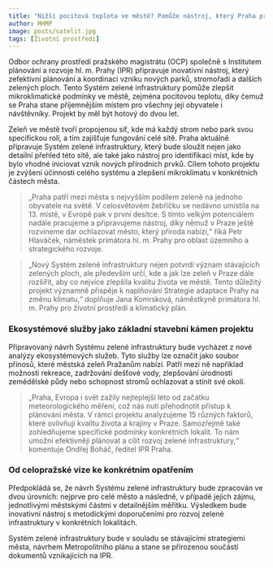 ```yaml
---
title: "Nižší pocitová teplota ve městě? Pomůže nástroj, který Praha právě chystá"
author: MHMP
image: posts/satelit.jpg
tags: [Životní prostředí]
---
```


Odbor ochrany prostředí pražského magistrátu (OCP) společně s Institutem plánování a rozvoje hl. m. Prahy (IPR) připravuje inovativní nástroj, který zefektivní plánování a koordinaci vzniku nových parků, stromořadí a dalších zelených ploch. Tento Systém zelené infrastruktury pomůže zlepšit mikroklimatické podmínky ve městě, zejména pocitovou teplotu, díky čemuž se Praha stane příjemnějším místem pro všechny její obyvatele i návštěvníky. Projekt by měl být hotový do dvou let.

Zeleň ve městě tvoří propojenou síť, kde má každý strom nebo park svou specifickou roli, a tím zajišťuje fungování celé sítě. Praha aktuálně připravuje Systém zelené infrastruktury, který bude sloužit nejen jako detailní přehled této sítě, ale také jako nástroj pro identifikaci míst, kde by bylo vhodné iniciovat vznik nových přírodních prvků. Cílem tohoto projektu je zvýšení účinnosti celého systému a zlepšení mikroklimatu v konkrétních částech města.

> „Praha patří mezi města s nejvyšším podílem zeleně na jednoho obyvatele na světě. V celosvětovém žebříčku se nedávno umístila na 13. místě, v Evropě pak v první desítce. S tímto velkým potenciálem nadále pracujeme a připravujeme nástroj, díky němuž v Praze ještě rozvineme dar ochlazovat město, který příroda nabízí,“ říká Petr Hlaváček, náměstek primátora hl. m. Prahy pro oblast územního a strategického rozvoje.

> „Nový Systém zelené infrastruktury nejen potvrdí význam stávajících zelených ploch, ale především určí, kde a jak lze zeleň v Praze dále rozšířit, aby co nejvíce zlepšila kvalitu života ve městě. Tento důležitý projekt významně přispěje k naplňování Strategie adaptace Prahy na změnu klimatu,“ doplňuje Jana Komrsková, náměstkyně primátora hl. m. Prahy pro životní prostředí a klimatický plán.

### Ekosystémové služby jako základní stavební kámen projektu

Připravovaný návrh Systému zelené infrastruktury bude vycházet z nové analýzy ekosystémových služeb. Tyto služby lze označit jako soubor přínosů, které městská zeleň Pražanům nabízí. Patří mezi ně například možnosti rekreace, zadržování dešťové vody, zlepšování úrodnosti zemědělské půdy nebo schopnost stromů ochlazovat a stínit své okolí.

> „Praha, Evropa i svět zažily nejteplejší léto od začátku meteorologického měření, což nás nutí přehodnotit přístup k plánování města. V rámci projektu analyzujeme 15 různých faktorů, které ovlivňují kvalitu života a krajiny v Praze. Samozřejmě také zohledňujeme specifické podmínky konkrétních lokalit. To nám umožní efektivněji plánovat a cílit rozvoj zelené infrastruktury,“ komentuje Ondřej Boháč, ředitel IPR Praha.

### Od celopražské vize ke konkrétním opatřením

Předpokládá se, že návrh Systému zelené infrastruktury bude zpracován ve dvou úrovních: nejprve pro celé město a následně, v případě jejich zájmu, jednotlivými městskými částmi v detailnějším měřítku. Výsledkem bude inovativní nástroj s metodickými doporučeními pro rozvoj zelené infrastruktury v konkrétních lokalitách.

Systém zelené infrastruktury bude v souladu se stávajícími strategiemi města, návrhem Metropolitního plánu a stane se přirozenou součástí dokumentů vznikajících na IPR.

